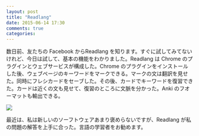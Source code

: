 ```yaml
---
layout: post
title: "Readlang"
date: 2015-06-14 17:30
comments: true
categories: 
---
```


数日前、友たちの Facebook からReadlang を知ります。すぐに試してみてないけれど、今日は試して、基本の機能をわかりました。Readlang は Chrome のプラグインとウェブサービスが構成した。Chrome のプラグインをインストールした後、ウェブページのキーワードをマークできる。マークの文は翻訳を見せた。同時にフレシカードをセーブした。その後、カードでキーワードを復習できた。カードは近くの文も見せて、復習のところに文脈を分かった。Anki のフオーマットも輸出できる。

![](https://cdn-images-1.medium.com/max/2400/0*-D8yAnj_QLR-6Oyu.jpg)

最近は、私は新しいのソーフトウェアあまり褒めらないですが、Readlang が私の問題の解答を上手に合った。言語の学習者をお勧めます。

